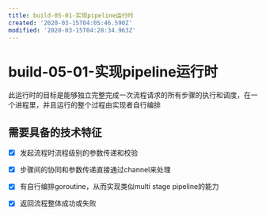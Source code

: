 ```yaml
---
title: build-05-01-实现pipeline运行时
created: '2020-03-15T04:05:46.590Z'
modified: '2020-03-15T04:28:34.963Z'
---
```


# build-05-01-实现pipeline运行时

此运行时的目标是能够独立完整完成一次流程请求的所有步骤的执行和调度，在一个进程里，并且运行的整个过程由实现者自行编排

## 需要具备的技术特征

- [x] 发起流程时流程级别的参数传递和校验
- [x] 步骤间的协同和参数传递直接通过channel来处理
- [x] 有自行编排goroutine，从而实现类似multi stage pipeline的能力
- [x] 返回流程整体成功或失败

